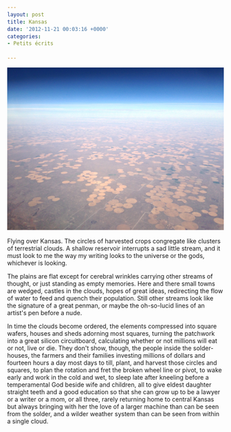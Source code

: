 ```yaml
---
layout: post
title: Kansas
date: '2012-11-21 00:03:16 +0000'
categories:
- Petits écrits

---
```


![overlooking clusters of circular fields, from high above, toward a distant, blue horizon](/media/kansas-fields.jpg "Terrestrial clouds")

Flying over Kansas. The circles of harvested crops congregate like clusters of terrestrial clouds. A shallow reservoir interrupts a sad little stream, and it must look to me the way my writing looks to the universe or the gods, whichever is looking.<!--more-->

The plains are flat except for cerebral wrinkles carrying other streams of thought, or just standing as empty memories. Here and there small towns are wedged, castles in the clouds, hopes of great ideas, redirecting the flow of water to feed and quench their population. Still other streams look like the signature of a great penman, or maybe the oh-so-lucid lines of an artist's pen before a nude.

In time the clouds become ordered, the elements compressed into square wafers, houses and sheds adorning most squares, turning the patchwork into a great silicon circuitboard, calculating whether or not millions will eat or not, live or die. They don't show, though, the people inside the solder-houses, the farmers and their families investing millions of dollars and fourteen hours a day most days to till, plant, and harvest those circles and squares, to plan the rotation and fret the broken wheel line or pivot, to wake early and work in the cold and wet, to sleep late after kneeling before a temperamental God beside wife and children, all to give eldest daughter straight teeth and a good education so that she can grow up to be a lawyer or a writer or a mom, or all three, rarely returning home to central Kansas but always bringing with her the love of a larger machine than can be seen from the solder, and a wilder weather system than can be seen from within a single cloud.
